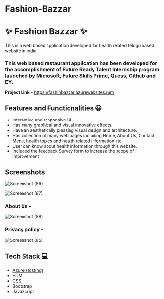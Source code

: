 # Fashion-Bazzar

# ✨ Fashion Bazzar  ✨

This is a web based application developed for health related telugu based website in india

### This web based restaurant application has been developed for the accomplishment of Future Ready Talent Internship program launched by Microsoft, Future Skills Prime, Quess, Github and EY.


**Project Link** - https://fashinbazzar.azurewebsites.net/


## Features and Functionalities 😃

- Interactive and responsive UI.
- Has many graphical and visual innovative effects.
- Have an aesthetically pleasing visual design and architecture.
- Has collection of many web pages including Home, About Us, Contact, Menu, health topics and health related information etc.
- User can know about health information through this website.
- Included the feedback Survey form to increase the scope of improvement 

## Screenshots

![Screenshot (86)](https://user-images.githubusercontent.com/86096227/196038768-99c9e722-e9ed-4ff2-a49a-1ece5eb6af46.png)

![Screenshot (87)](https://user-images.githubusercontent.com/86096227/196038856-f16a476f-56b5-44f1-ab92-369d9be55106.png)


   

### About Us -

![Screenshot (88)](https://user-images.githubusercontent.com/86096227/196038936-d19e5a9b-c80e-48f7-9dad-f758cfc29b83.png)





### Privacy policy -

![Screenshot (85)](https://user-images.githubusercontent.com/86096227/196038680-99927f03-b2d3-4c61-b7fe-be6169400ce1.png)




## Tech Stack 💻

- [Azure(Hosting)](https://azure.microsoft.com/en-in/features/azure-portal/)
- HTML
- CSS
- Bootstrap
- JavaScript
